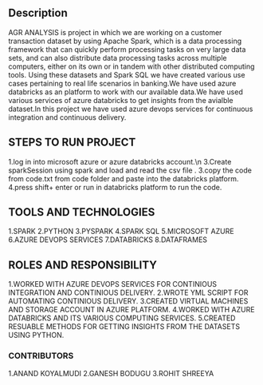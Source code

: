 ## Description

AGR ANALYSIS is project in which  we are working on a customer transaction dataset by using Apache Spark, which is a data processing framework that can quickly perform
processing tasks on very large data sets, and can also distribute data processing tasks across multiple computers, either on its own or in tandem with other distributed computing
tools. Using these datasets and Spark SQL we have created various use cases pertaining to real life scenarios in banking.We have used azure databricks as an platform to work with 
our available data.We have used various services of azure databricks to get insights from the avialble dataset.In this project we have used azure devops services for continuous integration
and continuous delivery.

## STEPS TO RUN PROJECT
1.log in into  microsoft azure or azure databricks account.\n
3.Create sparkSession using spark and load and read the csv file .
3.copy the code from code.txt from code folder and paste into the databricks platform.
4.press shift+ enter or run in databricks platform to run the code.

## TOOLS AND TECHNOLOGIES

1.SPARK 
2.PYTHON
3.PYSPARK 
4.SPARK SQL 
5.MICROSOFT AZURE 
6.AZURE DEVOPS SERVICES
7.DATABRICKS
8.DATAFRAMES

## ROLES AND RESPONSIBILITY
1.WORKED WITH AZURE DEVOPS SERVICES FOR CONTINIOUS INTEGRATION AND CONTINIOUS DELIVERY.
2.WROTE YML SCRIPT FOR AUTOMATING  CONTINIOUS DELIVERY.
3.CREATED VIRTUAL MACHINES AND STORAGE ACCOUNT IN AZURE PLATFORM.
4.WORKED WITH AZURE DATABRICKS AND ITS VARIOUS COMPUTING SERVICES.
5.CREATED RESUABLE METHODS FOR GETTING INSIGHTS FROM THE DATASETS USING PYTHON.

### CONTRIBUTORS
1.ANAND KOYALMUDI  2.GANESH BODUGU  3.ROHIT SHREEYA

